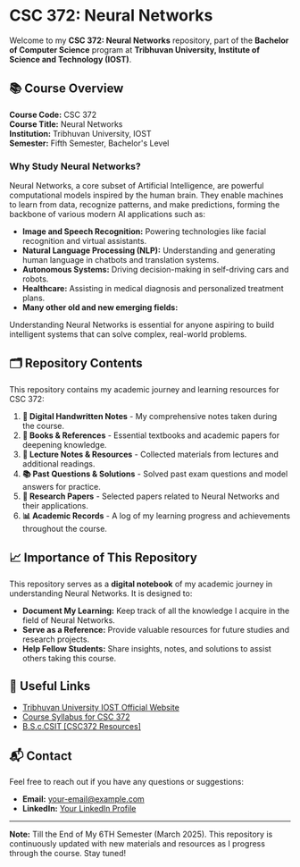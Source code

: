 # CSC 372: Neural Networks

Welcome to my **CSC 372: Neural Networks** repository, part of the **Bachelor of Computer Science** program at **Tribhuvan University, Institute of Science and Technology (IOST)**.

## 📚 Course Overview

**Course Code:** CSC 372  
**Course Title:** Neural Networks  
**Institution:** Tribhuvan University, IOST  
**Semester:** Fifth Semester, Bachelor's Level

### Why Study Neural Networks?

Neural Networks, a core subset of Artificial Intelligence, are powerful computational models inspired by the human brain. They enable machines to learn from data, recognize patterns, and make predictions, forming the backbone of various modern AI applications such as:

- **Image and Speech Recognition:** Powering technologies like facial recognition and virtual assistants.
- **Natural Language Processing (NLP):** Understanding and generating human language in chatbots and translation systems.
- **Autonomous Systems:** Driving decision-making in self-driving cars and robots.
- **Healthcare:** Assisting in medical diagnosis and personalized treatment plans.
- **Many other old and new emerging fields:**

Understanding Neural Networks is essential for anyone aspiring to build intelligent systems that can solve complex, real-world problems.

## 🗂️ Repository Contents

This repository contains my academic journey and learning resources for CSC 372:

1. **📄 Digital Handwritten Notes** - My comprehensive notes taken during the course.
2. **📘 Books & References** - Essential textbooks and academic papers for deepening knowledge.
3. **📝 Lecture Notes & Resources** - Collected materials from lectures and additional readings.
4. **📚 Past Questions & Solutions** - Solved past exam questions and model answers for practice.
5. **📑 Research Papers** - Selected papers related to Neural Networks and their applications.
6. **📊 Academic Records** - A log of my learning progress and achievements throughout the course.

## 📈 Importance of This Repository

This repository serves as a **digital notebook** of my academic journey in understanding Neural Networks. It is designed to:

- **Document My Learning:** Keep track of all the knowledge I acquire in the field of Neural Networks.
- **Serve as a Reference:** Provide valuable resources for future studies and research projects.
- **Help Fellow Students:** Share insights, notes, and solutions to assist others taking this course.

## 🔗 Useful Links

- [Tribhuvan University IOST Official Website](https://iost.tu.edu.np/)
- [Course Syllabus for CSC 372](https://cdcsit.edu.np/wp-content/uploads/2020/07/B.Sc_.CSIT-6th-sem-final-syllabus-1.pdf) 
- [B.S.c.CSIT [CSC372 Resources]](https://merocsit.github.io/solutions/semester/sixth/Electives-II/CSC%20372%20Neural%20Networks/csc372_Neural_Networks.html)

## 📬 Contact

Feel free to reach out if you have any questions or suggestions:

- **Email:** [your-email@example.com](mailto:dillihangrai.078@godawari.edu.np)
- **LinkedIn:** [Your LinkedIn Profile](https://www.linkedin.com/in/dilli708/)

---

**Note:** Till the End of My 6TH Semester (March 2025). This repository is continuously updated with new materials and resources as I progress through the course. Stay tuned!

